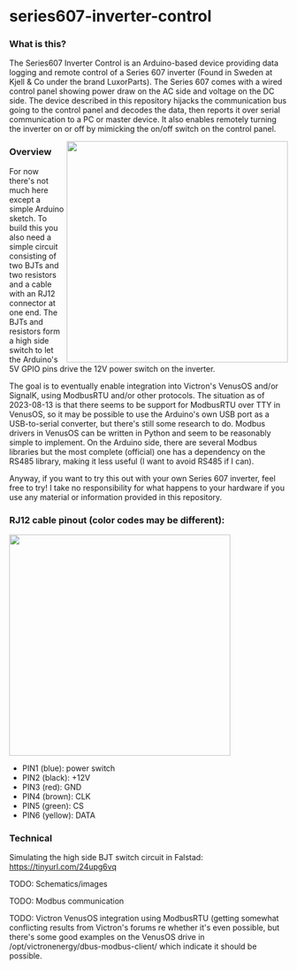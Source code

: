 # series607-inverter-control

### What is this?
The Series607 Inverter Control is an Arduino-based device providing data logging and remote control of a Series 607 inverter (Found in Sweden at Kjell &amp; Co under the brand LuxorParts).
The Series 607 comes with a wired control panel showing power draw on the AC side and voltage on the DC side. The device described in this repository hijacks the communication bus going to the control panel and decodes the data, then reports it over serial communication to a PC or master device. It also enables remotely turning the inverter on or off by mimicking the on/off switch on the control panel.

<img src="https://github.com/neuroticflux/series607-inverter-control/assets/871649/73e0d629-a947-4566-ada9-d2cb691dabe4" width=400 align="right">


### Overview
For now there's not much here except a simple Arduino sketch. To build this you also need a simple circuit consisting of two BJTs and two resistors and a cable with an RJ12 connector at one end. The BJTs and resistors form a high side switch to let the Arduino's 5V GPIO pins drive the 12V power switch on the inverter.

The goal is to eventually enable integration into Victron's VenusOS and/or SignalK, using ModbusRTU and/or other protocols. The situation as of 2023-08-13 is that there seems to be support for ModbusRTU over TTY in VenusOS, so it may be possible to use the Arduino's own USB port as a USB-to-serial converter, but there's still some research to do. Modbus drivers in VenusOS can be written in Python and seem to be reasonably simple to implement. On the Arduino side, there are several Modbus libraries but the most complete (official) one has a dependency on the RS485 library, making it less useful (I want to avoid RS485 if I can).

Anyway, if you want to try this out with your own Series 607 inverter, feel free to try! I take no responsibility for what happens to your hardware if you use any material or information provided in this repository.

### RJ12 cable pinout (color codes may be different):

<img src="https://github.com/neuroticflux/series607-inverter-control/assets/871649/72bbce81-5711-48db-a272-294f5fbefaaf" width=400>

- PIN1 (blue): power switch
- PIN2 (black): +12V
- PIN3 (red): GND
- PIN4 (brown): CLK
- PIN5 (green): CS
- PIN6 (yellow): DATA

### Technical

Simulating the high side BJT switch circuit in Falstad:
https://tinyurl.com/24upg6vq

TODO: Schematics/images

TODO: Modbus communication

TODO: Victron VenusOS integration using ModbusRTU (getting somewhat conflicting results from Victron's forums re whether it's even possible, but there's some good examples on the VenusOS drive in /opt/victronenergy/dbus-modbus-client/ which indicate it should be possible.

